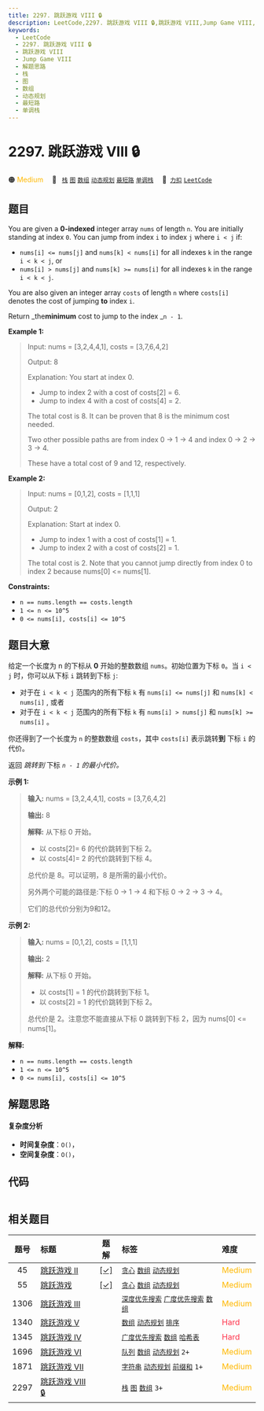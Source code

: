 ```yaml
---
title: 2297. 跳跃游戏 VIII 🔒
description: LeetCode,2297. 跳跃游戏 VIII 🔒,跳跃游戏 VIII,Jump Game VIII,解题思路,栈,图,数组,动态规划,最短路,单调栈
keywords:
  - LeetCode
  - 2297. 跳跃游戏 VIII 🔒
  - 跳跃游戏 VIII
  - Jump Game VIII
  - 解题思路
  - 栈
  - 图
  - 数组
  - 动态规划
  - 最短路
  - 单调栈
---
```


# 2297. 跳跃游戏 VIII 🔒

🟠 <font color=#ffb800>Medium</font>&emsp; 🔖&ensp; [`栈`](/tag/stack.md) [`图`](/tag/graph.md) [`数组`](/tag/array.md) [`动态规划`](/tag/dynamic-programming.md) [`最短路`](/tag/shortest-path.md) [`单调栈`](/tag/monotonic-stack.md)&emsp; 🔗&ensp;[`力扣`](https://leetcode.cn/problems/jump-game-viii) [`LeetCode`](https://leetcode.com/problems/jump-game-viii)

## 题目

You are given a **0-indexed** integer array `nums` of length `n`. You are
initially standing at index `0`. You can jump from index `i` to index `j`
where `i < j` if:

  * `nums[i] <= nums[j]` and `nums[k] < nums[i]` for all indexes `k` in the range `i < k < j`, or
  * `nums[i] > nums[j]` and `nums[k] >= nums[i]` for all indexes `k` in the range `i < k < j`.

You are also given an integer array `costs` of length `n` where `costs[i]`
denotes the cost of jumping **to** index `i`.

Return _the**minimum** cost to jump to the index _`n - 1`.



**Example 1:**

> Input: nums = [3,2,4,4,1], costs = [3,7,6,4,2]
> 
> Output: 8
> 
> Explanation: You start at index 0.
> - Jump to index 2 with a cost of costs[2] = 6.
> - Jump to index 4 with a cost of costs[4] = 2.
> 
> The total cost is 8. It can be proven that 8 is the minimum cost needed.
> 
> Two other possible paths are from index 0 -> 1 -> 4 and index 0 -> 2 -> 3 -> 4.
> 
> These have a total cost of 9 and 12, respectively.

**Example 2:**

> Input: nums = [0,1,2], costs = [1,1,1]
> 
> Output: 2
> 
> Explanation: Start at index 0.
> - Jump to index 1 with a cost of costs[1] = 1.
> - Jump to index 2 with a cost of costs[2] = 1.
> 
> The total cost is 2. Note that you cannot jump directly from index 0 to index 2 because nums[0] <= nums[1].

**Constraints:**

  * `n == nums.length == costs.length`
  * `1 <= n <= 10^5`
  * `0 <= nums[i], costs[i] <= 10^5`


## 题目大意

给定一个长度为 n 的下标从 **0**  开始的整数数组 `nums`。初始位置为下标 `0`。当 `i < j` 时，你可以从下标 `i` 跳转到下标
`j`:

  * 对于在 `i < k < j` 范围内的所有下标 `k` 有 `nums[i] <= nums[j]` 和 `nums[k] < nums[i]` , 或者
  * 对于在 `i < k < j` 范围内的所有下标 `k` 有 `nums[i] > nums[j]` 和 `nums[k] >= nums[i]` 。

你还得到了一个长度为 `n` 的整数数组 `costs`，其中 `costs[i]` 表示跳转**到** 下标 `i` 的代价。

返回 _跳转到_ 下标 _`n - 1` 的最小代价。_

**示例 1:**

> 
> 
> 
> 
> 
> **输入:** nums = [3,2,4,4,1], costs = [3,7,6,4,2]
> 
> **输出:** 8
> 
> **解释:** 从下标 0 开始。
> - 以 costs[2]= 6 的代价跳转到下标 2。
> - 以 costs[4]= 2 的代价跳转到下标 4。
> 
> 总代价是 8。可以证明，8 是所需的最小代价。
> 
> 另外两个可能的路径是:下标 0 -> 1 -> 4 和下标 0 -> 2 -> 3 -> 4。
> 
> 它们的总代价分别为9和12。
> 
> 

**示例  2:**

> 
> 
> 
> 
> 
> **输入:** nums = [0,1,2], costs = [1,1,1]
> 
> **输出:** 2
> 
> **解释:** 从下标 0 开始。
> - 以 costs[1] = 1 的代价跳转到下标 1。
> - 以 costs[2] = 1 的代价跳转到下标 2。
> 
> 总代价是 2。注意您不能直接从下标 0 跳转到下标 2，因为 nums[0] <= nums[1]。
> 
> 



**解释:**

  * `n == nums.length == costs.length`
  * `1 <= n <= 10^5`
  * `0 <= nums[i], costs[i] <= 10^5`


## 解题思路

#### 复杂度分析

- **时间复杂度**：`O()`，
- **空间复杂度**：`O()`，

## 代码

```javascript

```

## 相关题目

<!-- prettier-ignore -->
| 题号 | 标题 | 题解 | 标签 | 难度 |
| :------: | :------ | :------: | :------ | :------ |
| 45 | [跳跃游戏 II](https://leetcode.com/problems/jump-game-ii) | [[✓]](/problem/0045.md) |  [`贪心`](/tag/greedy.md) [`数组`](/tag/array.md) [`动态规划`](/tag/dynamic-programming.md) | <font color=#ffb800>Medium</font> |
| 55 | [跳跃游戏](https://leetcode.com/problems/jump-game) | [[✓]](/problem/0055.md) |  [`贪心`](/tag/greedy.md) [`数组`](/tag/array.md) [`动态规划`](/tag/dynamic-programming.md) | <font color=#ffb800>Medium</font> |
| 1306 | [跳跃游戏 III](https://leetcode.com/problems/jump-game-iii) |  |  [`深度优先搜索`](/tag/depth-first-search.md) [`广度优先搜索`](/tag/breadth-first-search.md) [`数组`](/tag/array.md) | <font color=#ffb800>Medium</font> |
| 1340 | [跳跃游戏 V](https://leetcode.com/problems/jump-game-v) |  |  [`数组`](/tag/array.md) [`动态规划`](/tag/dynamic-programming.md) [`排序`](/tag/sorting.md) | <font color=#ff334b>Hard</font> |
| 1345 | [跳跃游戏 IV](https://leetcode.com/problems/jump-game-iv) |  |  [`广度优先搜索`](/tag/breadth-first-search.md) [`数组`](/tag/array.md) [`哈希表`](/tag/hash-table.md) | <font color=#ff334b>Hard</font> |
| 1696 | [跳跃游戏 VI](https://leetcode.com/problems/jump-game-vi) |  |  [`队列`](/tag/queue.md) [`数组`](/tag/array.md) [`动态规划`](/tag/dynamic-programming.md) `2+` | <font color=#ffb800>Medium</font> |
| 1871 | [跳跃游戏 VII](https://leetcode.com/problems/jump-game-vii) |  |  [`字符串`](/tag/string.md) [`动态规划`](/tag/dynamic-programming.md) [`前缀和`](/tag/prefix-sum.md) `1+` | <font color=#ffb800>Medium</font> |
| 2297 | [跳跃游戏 VIII 🔒](https://leetcode.com/problems/jump-game-viii) |  |  [`栈`](/tag/stack.md) [`图`](/tag/graph.md) [`数组`](/tag/array.md) `3+` | <font color=#ffb800>Medium</font> |
